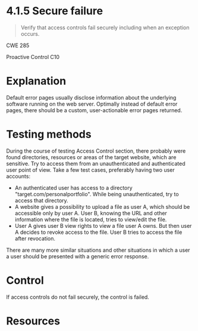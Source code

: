 # 4.1.5 Secure failure

> Verify that access controls fail securely including when an exception occurs.

CWE 285

Proactive Control C10

# Explanation

Default error pages usually disclose information about the underlying software running on the web server. Optimally instead of default error pages, there should be a custom, user-actionable error pages returned. 

# Testing methods

During the course of testing Access Control section, there probably were found directories, resources or areas of the target website, which are sensitive. Try to access them from an unauthenticated and authenticated user point of view. Take a few test cases, preferably having two user accounts:

- An authenticated user has access to a directory "target.com/personalportfolio". While being unauthenticated, try to access that directory.
- A website gives a possibility to upload a file as user A, which should be accessible only by user A. User B, knowing the URL and other information where the file is located, tries to view/edit the file.
- User A gives user B view rights to view a file user A owns. But then user A decides to revoke access to the file. User B tries to access the file after revocation.

There are many more similar situations and other situations in which a user a user should be presented with a generic error response. 

# Control

If access controls do not fail securely, the control is failed.

# Resources